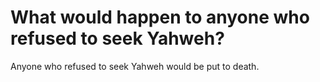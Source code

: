 # What would happen to anyone who refused to seek Yahweh?

Anyone who refused to seek Yahweh would be put to death.
